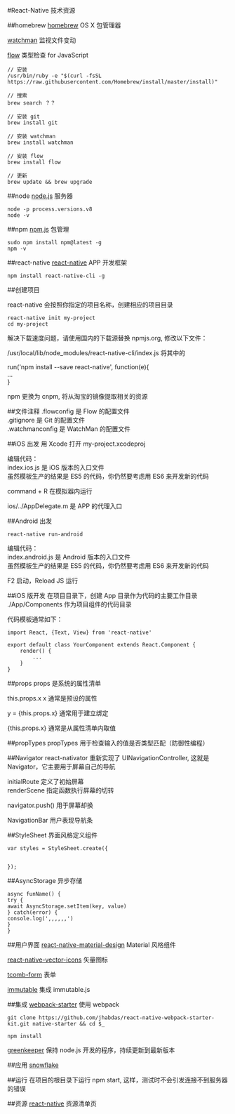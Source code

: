 #React-Native 技术资源

##homebrew
[homebrew](https://github.com/Homebrew/homebrew) OS X 包管理器

[watchman](https://github.com/facebook/watchman) 监视文件变动

[flow](https://github.com/facebook/flow) 类型检查 for JavaScript

```
// 安装
/usr/bin/ruby -e "$(curl -fsSL https://raw.githubusercontent.com/Homebrew/install/master/install)"

// 搜索
brew search ？？

// 安装 git
brew install git

// 安装 watchman
brew install watchman

// 安装 flow
brew install flow

// 更新
brew update && brew upgrade
```

##node
[node.js](https://nodejs.org) 服务器
 
```
node -p process.versions.v8
node -v
```

##npm
[npm.js](https://www.npmjs.com) 包管理

```
sudo npm install npm@latest -g
npm -v
```

##react-native
[react-native](https://github.com/facebook/react-native) APP 开发框架

```
npm install react-native-cli -g
```

##创建项目

react-native 会按照你指定的项目名称，创建相应的项目目录

```
react-native init my-project
cd my-project
```

解决下载速度问题，请使用国内的下载源替换 npmjs.org, 修改以下文件：

/usr/local/lib/node_modules/react-native-cli/index.js 将其中的

run('npm install --save react-native', function(e){  
    ...  
}

npm 更换为 cnpm, 将从淘宝的镜像提取相关的资源


##文件注释
.flowconfig 是 Flow 的配置文件  
.gitignore  是 Git 的配置文件  
.watchmanconfig 是 WatchMan 的配置文件  


##iOS 出发
用 Xcode 打开 my-project.xcodeproj

编辑代码：  
index.ios.js 是 iOS 版本的入口文件  
虽然模板生产的结果是 ES5 的代码，你仍然要考虑用 ES6 来开发新的代码

command + R 在模拟器内运行

ios/../AppDelegate.m 是 APP 的代理入口


##Android 出发

```
react-native run-android
```

编辑代码：  
index.android.js 是 Android 版本的入口文件  
虽然模板生产的结果是 ES5 的代码，你仍然要考虑用 ES6 来开发新的代码  

F2 启动，Reload JS 运行


##iOS 版开发
在项目目录下，创建 App 目录作为代码的主要工作目录   
./App/Components 作为项目组件的代码目录  

代码模板通常如下：  
```
import React, {Text, View} from 'react-native'

export default class YourComponent extends React.Component {  
	render() {  
		...  
	}  
}
```

##props
props 是系统的属性清单

this.props.x  x 通常是预设的属性

y = {this.props.x} 通常用于建立绑定

{this.props.x} 通常是从属性清单内取值


##propTypes
propTypes 用于检查输入的值是否类型匹配（防御性编程）


##Navigator
react-nativator 重新实现了 UINavigationController, 这就是 Navigator，它主要用于屏幕自己的导航

initialRoute 定义了初始屏幕  
renderScene 指定函数执行屏幕的切转

navigator.push() 用于屏幕却换

NavigationBar 用户表现导航条

##StyleSheet
界面风格定义组件

```
var styles = StyleSheet.create({


});
```

##AsyncStorage
异步存储

```
async funName() {
try {
await AsyncStorage.setItem(key, value)
} catch(error) {
console.log(',,,,,,')
}
}
```

##用户界面
[react-native-material-design](https://github.com/react-native-material-design/react-native-material-design) Material 风格组件

[react-native-vector-icons](https://github.com/oblador/react-native-vector-icons) 矢量图标

[tcomb-form](https://github.com/gcanti/tcomb-form-native) 表单

[immutable](https://github.com/thewei/react-native-immutable) 集成 immutable.js

##集成
[webpack-starter](https://github.com/jhabdas/react-native-webpack-starter-kit) 使用 webpack

```
git clone https://github.com/jhabdas/react-native-webpack-starter-kit.git native-starter && cd $_

npm install
```

[greenkeeper](https://github.com/greenkeeperio/greenkeeper) 保持 node.js 开发的程序，持续更新到最新版本


##应用
[snowflake](https://github.com/bartonhammond/snowflake)

##运行
在项目的根目录下运行 npm start, 这样，测试时不会引发连接不到服务器的错误

##资源
[react-native](https://js.coach/react-native) 资源清单页


